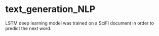 # text_generation_NLP

LSTM deep learning model was trained on a SciFi document in order to predict the next word.
